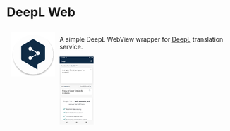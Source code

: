 # DeepL Web #

<img src="https://github.com/vshkl/deepl-web/blob/main/app/src/main/res/mipmap-xxxhdpi/ic_launcher_round.png" align="left" width="100" hspace="10" vspace="10">

<br>A simple DeepL WebView wrapper for [DeepL](https://www.deepl.com/translator) translation service.<br>

<div style="display:flex;" >
<img src="https://github.com/vshkl/deepl-web/blob/main/screenshots/screenshot_001.png" width="20%" >
</div>
